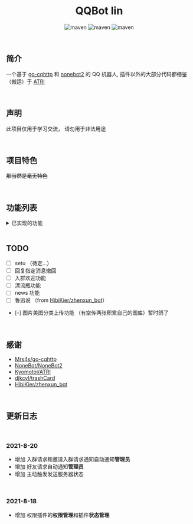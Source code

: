 
# <center>QQBot lin</center>
<div align="center">

![maven](https://img.shields.io/badge/python-3.8%2B-blue?logo=appveyor&style=for-the-badge)
![maven](https://img.shields.io/badge/nonebot-2.0.0-yellow?logo=appveyor&style=for-the-badge)
![maven](https://img.shields.io/badge/go--cqhttp-v1.0.0--beta5-red?logo=appveyor&style=for-the-badge)

</div>



<br>

## 简介
一个基于 [go-cqhttp](https://github.com/Mrs4s/go-cqhttp) 和 [nonebot2](https://github.com/nonebot/nonebot2) 的 QQ 机器人, 插件以外的大部分代码都~~借鉴~~（搬运）于 [ATRI](https://github.com/Kyomotoi/ATRI) 

<br>

## 声明
此项目仅用于学习交流， 请勿用于非法用途

<br>

## 项目特色

~~那当然是毫无特色~~

<br>

## 功能列表
<details>
<summary>已实现的功能</summary>

### 常用功能
- [x] 运行代码 目前支持 `cpp` `c` `py2` `py3` `R` `kotlin` `java`
- [x] 网易 & QQ 音乐 单曲 『封面』 『歌词』 『歌手』 和部分 『音乐资源』 获取
- [x] 搜索 ip 
- [x] 搜索网课答案
- [x] 获取帮助
- [x] 检查服务器状态
- [x] 一言 (hitokoto)
- [x] 黑白图片生成
- [x] 废物证生成 [trashCard](https://github.com/djkcyl/trashCard)
- [x] ph_generator 风格图片 生成 (搬运自群友的插件)
- [x] 加群通知
- [x] 添加好友通知  

<br>

### 管理员功能
- [x] 拉黑 & 解除拉黑 （用户 | 群组） 使其不能再使用任何插件
- [ ] 打开 & 关闭 插件  

</details>

<br>

## TODO

 - [ ] setu （待定...）
 - [ ] 回复指定消息撤回
 - [ ] 入群欢迎功能
 - [ ] 漂流瓶功能
 - [ ] news 功能
 - [ ] 鲁迅说 （from [HibiKier/zhenxun_bot](https://github.com/HibiKier/zhenxun_bot)）
 - [-] 图片美图分类上传功能 （有空传两张积累自己的图库）暂时鸽了
 

<br>

## 感谢
 - [Mrs4s/go-cqhttp](https://github.com/Mrs4s/go-cqhttp)
 - [NoneBot/NoneBot2](https://github.com/nonebot/nonebot2)
 - [Kyomotoi/ATRI](https://github.com/Kyomotoi/ATRI)
 - [djkcyl/trashCard](https://github.com/djkcyl/trashCard)
 - [HibiKier/zhenxun_bot](https://github.com/HibiKier/zhenxun_bot)


<br>


## 更新日志

<br>

### 2021-8-20
 - 增加 入群请求和邀请入群请求通知自动通知**管理员**
 - 增加 好友请求自动通知**管理员**
 - 增加 主动触发发送服务器状态

<br>

### 2021-8-18

 - 增加 权限插件的**权限管理**和插件**状态管理**


<br>